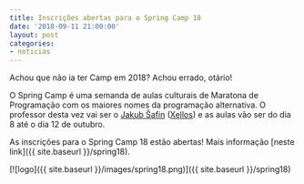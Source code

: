 ```yaml
---
title: Inscrições abertas para o Spring Camp 18
date: '2018-09-11 21:00:00'
layout: post
categories:
- noticias
---
```


Achou que não ia ter Camp em 2018? Achou errado, otário!  

O Spring Camp é uma semanda de aulas culturais de Maratona de Programação com os maiores nomes da programação alternativa. O professor desta vez vai ser o [Jakub Šafin](https://www.ime.usp.br/~maratona/spring18/instructors) ([Xellos](http://codeforces.com/profile/xellos)) e as aulas vão ser do dia 8 até o dia 12 de outubro.  

As inscrições para o Spring Camp 18 estão abertas! Mais informação [neste link]({{ site.baseurl }}/spring18).

[![logo]({{ site.baseurl }}/images/spring18.png)]({{ site.baseurl }}/spring18)
